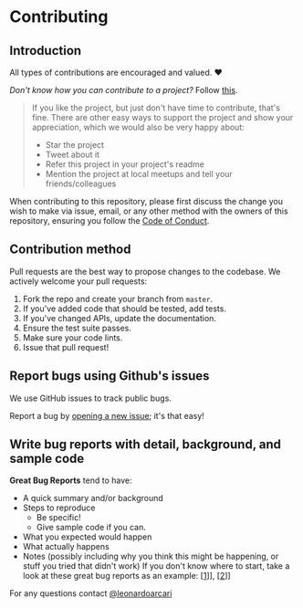 # Contributing

## Introduction

All types of contributions are encouraged and valued. ❤️

*Don't know how you can contribute to a project?* Follow [this](https://docs.github.com/en/get-started/quickstart/contributing-to-projects).

> If you like the project, but just don't have time to contribute, that's fine. There are other easy ways to support the project and show your appreciation, which we would also be very happy about:
> - Star the project
> - Tweet about it
> - Refer this project in your project's readme
> - Mention the project at local meetups and tell your friends/colleagues


When contributing to this repository, please first discuss the change you wish to make via issue, email, or any other method with the owners of this repository, ensuring you follow the [Code of Conduct](CODE_OF_CONDUCT.md).


## Contribution method
Pull requests are the best way to propose changes to the codebase. We actively welcome your pull requests:

1. Fork the repo and create your branch from `master`.
2. If you've added code that should be tested, add tests.
3. If you've changed APIs, update the documentation.
4. Ensure the test suite passes.
5. Make sure your code lints.
6. Issue that pull request!

## Report bugs using Github's issues
We use GitHub issues to track public bugs. 

Report a bug by [opening a new issue](https://github.com/leonardoarcari/dcapal/issues/new); it's that easy!


## Write bug reports with detail, background, and sample code

**Great Bug Reports** tend to have:

- A quick summary and/or background
- Steps to reproduce
    - Be specific!
    - Give sample code if you can.
- What you expected would happen
- What actually happens
- Notes (possibly including why you think this might be happening, or stuff you tried that didn't work)
If you don't know where to start, take a look at these great bug reports as an example: \[[1](http://stackoverflow.com/q/12488905/180626)]\], \[[2](http://www.openradar.me/11905408)]\]

For any questions contact [@leonardoarcari](https://github.com/leonardoarcari)